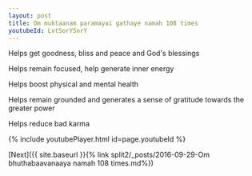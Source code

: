 ```yaml
---
layout: post
title: Om muktaanam paramayai gathaye namah 108 times
youtubeId: LvtSorY5nrY
---
```

 
 
Helps get goodness, bliss and peace and God's blessings
 
Helps remain focused, help generate inner energy 
 
Helps boost physical and mental health 
 
Helps remain grounded and generates a sense of gratitude towards the greater power 
 
Helps reduce bad karma
 
 
 
 


{% include youtubePlayer.html id=page.youtubeId %}
 
[Next]({{ site.baseurl }}{% link  split2/_posts/2016-09-29-Om bhuthabaavanaaya namah 108 times.md%})
 
